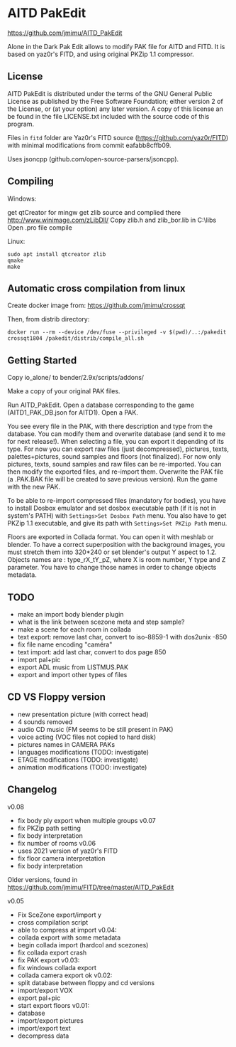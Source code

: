 AITD PakEdit
============

https://github.com/jmimu/AITD_PakEdit

Alone in the Dark Pak Edit allows to modify PAK file for AITD and FITD.
It is based on yaz0r's FITD, and using original PKZip 1.1 compressor.

License
-------

AITD PakEdit is distributed under the terms of the GNU General Public License
as published by the Free Software Foundation; either version 2 of the License,
or (at your option) any later version. A copy of this license an be found in
the file LICENSE.txt included with the source code of this program.

Files in `fitd` folder are Yaz0r's FITD source (https://github.com/yaz0r/FITD)
with minimal modifications from commit eafabb8cffb09.

Uses jsoncpp (github.com/open-source-parsers/jsoncpp).

Compiling
---------

Windows:

get qtCreator for mingw
get zlib source and complied there http://www.winimage.com/zLibDll/
Copy zlib.h and zlib_bor.lib in C:\libs\
Open .pro file
compile

Linux:

    sudo apt install qtcreator zlib
    qmake
    make

Automatic cross compilation from linux
--------------------------------------

Create docker image from: https://github.com/jmimu/crossqt

Then, from distrib directory: 

    docker run --rm --device /dev/fuse --privileged -v $(pwd)/..:/pakedit crossqt1804 /pakedit/distrib/compile_all.sh

Getting Started
---------------
Copy io_alone/ to bender/2.9x/scripts/addons/

Make a copy of your original PAK files.

Run AITD_PakEdit.
Open a database corresponding to the game (AITD1_PAK_DB.json for AITD1).
Open a PAK.

You see every file in the PAK, with there description and type from the database.
You can modify them and overwrite database (and send it to me for next release!).
When selecting a file, you can export it depending of its type.
For now you can export raw files (just decompressed), pictures, texts,
palettes+pictures, sound samples and floors (not finalized).
For now only pictures, texts, sound samples and raw files can be re-imported.
You can then modify the exported files, and re-import them.
Overwrite the PAK file (a .PAK.BAK file will be created to save previous version).
Run the game with the new PAK.

To be able to re-import compressed files (mandatory for bodies), you have
to install Dosbox emulator and set dosbox executable path (if it is not in system's PATH) with `Settings>Set Dosbox Path` menu.
You also have to get PKZip 1.1 executable, and give its path with `Settings>Set PKZip Path` menu.

Floors are exported in Collada format.
You can open it with meshlab or blender.
To have a correct superposition with the background images, you must
stretch them into 320*240 or set blender's output Y aspect to 1.2.
Objects names are : type_rX_tY_pZ, where X is room number, Y type and Z parameter.
You have to change those names in order to change objects metadata.



TODO
----
  * make an import body blender plugin
  * what is the link between scezone meta and step sample?
  * make a scene for each room in collada
  * text export: remove last char, convert to iso-8859-1 with dos2unix -850
  * fix file name encoding "caméra"
  * text import: add last char, convert to dos page 850
  * import pal+pic
  * export ADL music from LISTMUS.PAK
  * export and import other types of files

CD VS Floppy version
--------------------
  * new presentation picture (with correct head)
  * 4 sounds removed
  * audio CD music (FM seems to be still present in PAK)
  * voice acting (VOC files not copied to hard disk)
  * pictures names in CAMERA PAKs
  * languages modifications (TODO: investigate)
  * ETAGE modifications (TODO: investigate)
  * animation modifications (TODO: investigate)

Changelog
---------

v0.08
  * fix body ply export when multiple groups
v0.07
  * fix PKZip path setting
  * fix body interpretation
  * fix number of rooms
v0.06
  * uses 2021 version of yaz0r's FITD
  * fix floor camera interpretation
  * fix body interpretation

Older versions, found in https://github.com/jmimu/FITD/tree/master/AITD_PakEdit

v0.05
  * Fix SceZone export/import y
  * cross compilation script
  * able to compress at import
v0.04:
  * collada export with some metadata
  * begin collada import (hardcol and scezones)
  * fix collada export crash
  * fix PAK export
v0.03:
  * fix windows collada export
  * collada camera export ok
v0.02:
  * split database between floppy and cd versions
  * import/export VOX
  * export pal+pic
  * start export floors
v0.01:
  * database
  * import/export pictures
  * import/export text
  * decompress data
